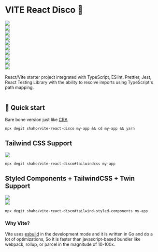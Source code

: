 # VITE React Disco 🎼

<div style="display: flex; flex-direction: column">
<img src="https://img.shields.io/badge/vite.js%20-%2335495e.svg?&style=for-the-badge&logo=vite&logoColor=white">
<img src="https://img.shields.io/badge/react%20-%2320232a.svg?&style=for-the-badge&logo=react&logoColor=%2361DAFB">
<img src="https://img.shields.io/badge/typescript%20-%23007ACC.svg?&style=for-the-badge&logo=typescript&logoColor=white">
<img src="https://img.shields.io/badge/-prettier-%23E33332?style=for-the-badge&logo=prettier&logoColor=white">
<img src="https://img.shields.io/badge/ESLint-4B3263?style=for-the-badge&logo=eslint&logoColor=white">
<img src="https://img.shields.io/badge/-jest-%23C21325?style=for-the-badge&logo=jest&logoColor=white">  
<img src="https://img.shields.io/badge/-TestingLibrary-%23E33332?style=for-the-badge&logo=testing-library&logoColor=white">
<img src="https://img.shields.io/badge/husky.js%20-%23323330.svg?style=for-the-badge&logo=javascript&logoColor=%23F7DF1E">
<img src="https://img.shields.io/badge/tailwindcss-%2338B2AC.svg?style=for-the-badge&logo=tailwind-css&logoColor=white" />
<img src="https://img.shields.io/badge/styled--components-DB7093?style=for-the-badge&logo=styled-components&logoColor=white" />
</div>

<br />
React/Vite starter project integrated with TypeScript, ESlint, Prettier, Jest,
React Testing Library with the ability to resolve imports using TypeScript's
path mapping.
<br /><br />

## 🚀 Quick start

Bare bone version just like [CRA](https://create-react-app.dev/)

```shell
npx degit shaho/vite-react-disco my-app && cd my-app && yarn
```

## Tailwind CSS Support

<img src="https://img.shields.io/badge/tailwindcss-%2338B2AC.svg?style=for-the-badge&logo=tailwind-css&logoColor=white" />

```shell
npx degit shaho/vite-react-disco#tailwindcss my-app
```

## Styled Components + TailwindCSS + Twin Support

<div style="display: flex; flex-direction: column">
<img src="https://img.shields.io/badge/tailwindcss-%2338B2AC.svg?style=for-the-badge&logo=tailwind-css&logoColor=white" />
<img src="https://img.shields.io/badge/styled--components-DB7093?style=for-the-badge&logo=styled-components&logoColor=white" />
</div>

```shell
npx degit shaho/vite-react-disco#tailwind-styled-components my-app
```

### Why Vite?

Vite uses [esbuild](https://github.com/evanw/esbuild) in the development mode
and it is written in Go and do a lot of optimizations, So it is faster than
javascript-based bundler like webpack, rollup, or parcel in the magnitude of
10-100x.
